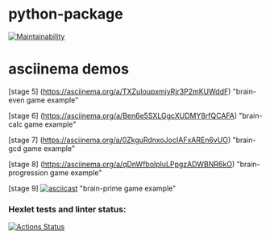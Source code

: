 # python-package

[![Maintainability](https://api.codeclimate.com/v1/badges/44d6e15f79a1d539f01b/maintainability)](https://codeclimate.com/github/Silin-Andrew/python-project-49/maintainability)

# asciinema demos

[stage 5] (https://asciinema.org/a/TXZuIoupxmiyRjr3P2mKUWddF) "brain-even game example"

[stage 6] (https://asciinema.org/a/Ben6e5SXLGgcXUDMY8rfQCAFA) "brain-calc game example"

[stage 7] (https://asciinema.org/a/0ZkguRdnxoJocIAFxAREn6vUO) "brain-gcd game example"

[stage 8] (https://asciinema.org/a/qDnWfbolpIuLPpgzADWBNR6kO) "brain-progression game example"

[stage 9] [![asciicast](https://asciinema.org/a/rW8HUnLgXVa8eJXt580KPuLVq.svg)](https://asciinema.org/a/rW8HUnLgXVa8eJXt580KPuLVq) "brain-prime game example"

### Hexlet tests and linter status:
[![Actions Status](https://github.com/Silin-Andrew/python-project-49/actions/workflows/hexlet-check.yml/badge.svg)](https://github.com/Silin-Andrew/python-project-49/actions)
